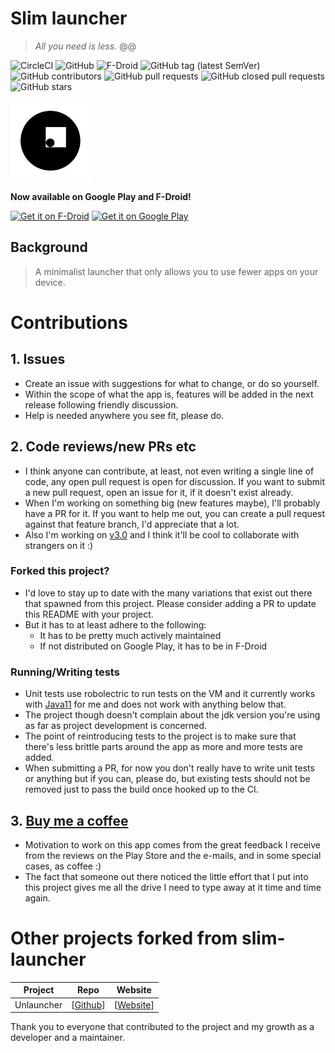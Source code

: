 # Slim launcher
> _All you need is less._
> @@

![CircleCI](https://img.shields.io/circleci/build/github/sduduzog/slim-launcher?style=plastic)
![GitHub](https://img.shields.io/github/license/sduduzog/slim-launcher.svg?style=plastic)
![F-Droid](https://img.shields.io/f-droid/v/com.sduduzog.slimlauncher.svg?style=plastic)
![GitHub tag (latest SemVer)](https://img.shields.io/github/tag/sduduzog/slim-launcher.svg?style=plastic)
![GitHub contributors](https://img.shields.io/github/contributors/sduduzog/slim-launcher?style=plastic)
![GitHub pull requests](https://img.shields.io/github/issues-pr/sduduzog/slim-launcher?style=plastic)
![GitHub closed pull requests](https://img.shields.io/github/issues-pr-closed/sduduzog/slim-launcher?style=plastic)
![GitHub stars](https://img.shields.io/github/stars/sduduzog/slim-launcher.svg?style=social)

![Slim Launcher Logo](docs/assets/slim-logo.jpg)

**Now available on Google Play and F-Droid!**

[<img src="https://f-droid.org/badge/get-it-on.png"
     alt="Get it on F-Droid"
     height="80">](https://f-droid.org/packages/com.sduduzog.slimlauncher/)
[<img src="https://play.google.com/intl/en_us/badges/images/generic/en-play-badge.png"
     alt="Get it on Google Play"
     height="80">](https://play.google.com/store/apps/details?id=com.sduduzog.slimlauncher)

## Background
>A minimalist launcher that only allows you to use fewer apps on your device.

# Contributions


## 1. Issues
-  Create an issue with suggestions for what to change, or do so yourself.
- Within the scope of what the app is, features will be added in the next release following friendly discussion.
- Help is needed anywhere you see fit, please do.

## 2. Code reviews/new PRs etc
- I think anyone can contribute, at least, not even writing a single line of code, any open pull request is open for discussion. If you want to submit a new pull request, open an issue for it, 
if it doesn't exist already. 
- When I'm working on something big (new features maybe), I'll probably have a PR for it. If you want to help me out, you can create a pull request against that feature branch, I'd appreciate that a lot.
- Also I'm working on [v3.0](https://github.com/sduduzog/slim-launcher/pull/98) and I think it'll be cool to collaborate with strangers on it :)

### Forked this project?
- I'd love to stay up to date with the many variations that exist out there that spawned from this project. Please consider adding a PR to update this README with your project.
- But it has to at least adhere to the following:
  - It has to be pretty much actively maintained
  - If not distributed on Google Play, it has to be in F-Droid

### Running/Writing tests
- Unit tests use robolectric to run tests on the VM and it currently works with [Java11](https://adoptopenjdk.net/releases.html) for me and does not work with anything below that.
- The project though doesn't complain about the jdk version you're using as far as project development is concerned.
- The point of reintroducing tests to the project is to make sure that there's less brittle parts around the app as more and more tests are added.
- When submitting a PR, for now you don't really have to write unit tests or anything but if you can, please do, but existing tests should not be removed just to pass the build once hooked up to the CI.

## 3. [Buy me a coffee](https://buymeacoff.ee/sduduzog)
- Motivation to work on this app comes from the great feedback I receive from the reviews on the Play Store and the e-mails, and in some special cases, as coffee :)
- The fact that someone out there noticed the little effort that I put into this project gives me all the drive I need to type away at it time and time again.

#  Other projects forked from slim-launcher
| Project             | Repo                         | Website                      |
| ------------------- | ---------------------------- | ---------------------------- |
| Unlauncher          | [[Github][unlauncher-repo]]  | [[Website][unlauncher-site]] |

[unlauncher-repo]: https://github.com/jkuester/unlauncher
[unlauncher-site]: https://jkuester.github.io/unlauncher/

Thank you to everyone that contributed to the project and my growth as a developer and a maintainer.

